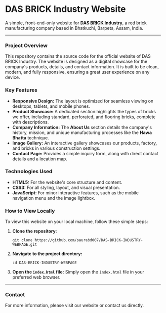 # DAS BRICK Industry Website

A simple, front-end-only website for **DAS BRICK Industry**, a red brick manufacturing company based in Bhatkuchi, Barpeta, Assam, India.

---

### Project Overview

This repository contains the source code for the official website of DAS BRICK Industry. The website is designed as a digital showcase for the company's products, details, and contact information. It is built to be clean, modern, and fully responsive, ensuring a great user experience on any device.

### Key Features

* **Responsive Design:** The layout is optimized for seamless viewing on desktops, tablets, and mobile phones.
* **Product Showcase:** A dedicated section highlights the types of bricks we offer, including standard, perforated, and flooring bricks, complete with descriptions.
* **Company Information:** The **About Us** section details the company's history, mission, and unique manufacturing processes like the **Hawa Bhatta** technique.
* **Image Gallery:** An interactive gallery showcases our products, factory, and bricks in various construction settings.
* **Contact Page:** Provides a simple inquiry form, along with direct contact details and a location map.

### Technologies Used

* **HTML5:** For the website's core structure and content.
* **CSS3:** For all styling, layout, and visual presentation.
* **JavaScript:** For minor interactive features, such as the mobile navigation menu and the image lightbox.

### How to View Locally

To view this website on your local machine, follow these simple steps:

1.  **Clone the repository:**
    ```
    git clone https://github.com/saurabd007/DAS-BRICK-INDUSTRY-WEBPAGE.git
    ```
2.  **Navigate to the project directory:**
    ```
    cd DAS-BRICK-INDUSTRY-WEBPAGE
    ```
3.  **Open the `index.html` file:** Simply open the `index.html` file in your preferred web browser.

---

### Contact

For more information, please visit our website or contact us directly.
